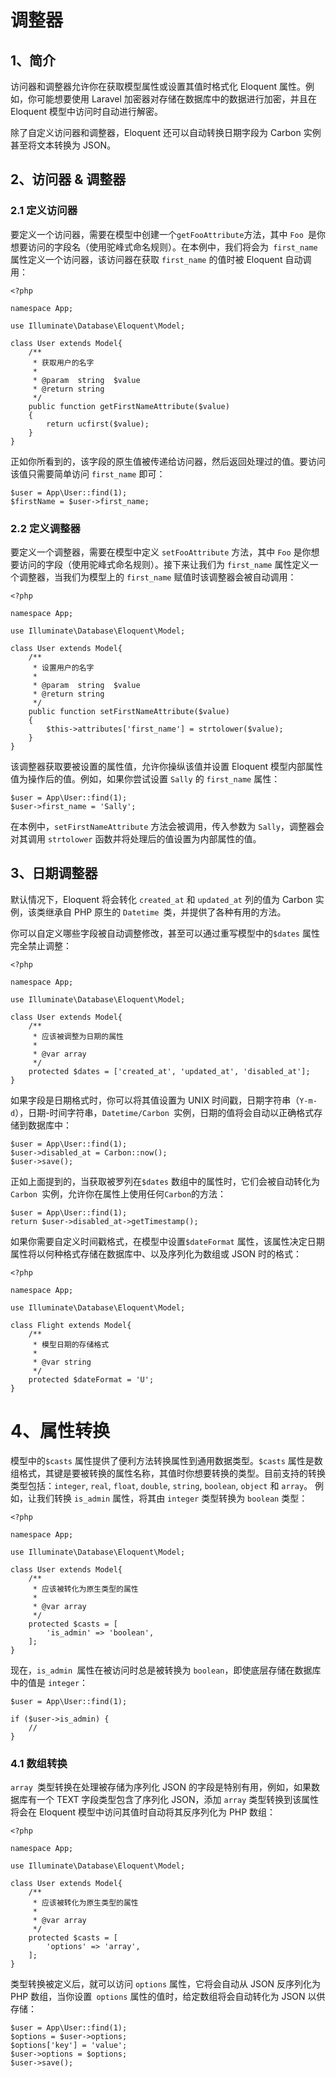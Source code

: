 # 调整器

## 1、简介
访问器和调整器允许你在获取模型属性或设置其值时格式化 Eloquent 属性。例如，你可能想要使用 Laravel 加密器对存储在数据库中的数据进行加密，并且在 Eloquent 模型中访问时自动进行解密。

除了自定义访问器和调整器，Eloquent 还可以自动转换日期字段为 Carbon 实例甚至将文本转换为 JSON。

## 2、访问器 & 调整器

### 2.1 定义访问器
要定义一个访问器，需要在模型中创建一个` getFooAttribute `方法，其中 `Foo `是你想要访问的字段名（使用驼峰式命名规则）。在本例中，我们将会为` first_name` 属性定义一个访问器，该访问器在获取 `first_name` 的值时被 Eloquent 自动调用：

```
<?php

namespace App;

use Illuminate\Database\Eloquent\Model;

class User extends Model{
    /**
     * 获取用户的名字
     *
     * @param  string  $value
     * @return string
     */
    public function getFirstNameAttribute($value)
    {
        return ucfirst($value);
    }
}
```

正如你所看到的，该字段的原生值被传递给访问器，然后返回处理过的值。要访问该值只需要简单访问 `first_name` 即可：

```
$user = App\User::find(1);
$firstName = $user->first_name;
```

### 2.2 定义调整器
要定义一个调整器，需要在模型中定义 `setFooAttribute` 方法，其中 `Foo` 是你想要访问的字段（使用驼峰式命名规则）。接下来让我们为 `first_name` 属性定义一个调整器，当我们为模型上的 `first_name` 赋值时该调整器会被自动调用：

```
<?php

namespace App;

use Illuminate\Database\Eloquent\Model;

class User extends Model{
    /**
     * 设置用户的名字
     *
     * @param  string  $value
     * @return string
     */
    public function setFirstNameAttribute($value)
    {
        $this->attributes['first_name'] = strtolower($value);
    }
}
```

该调整器获取要被设置的属性值，允许你操纵该值并设置 Eloquent 模型内部属性值为操作后的值。例如，如果你尝试设置 `Sally` 的 `first_name` 属性：

```
$user = App\User::find(1);
$user->first_name = 'Sally';
```

在本例中，`setFirstNameAttribute` 方法会被调用，传入参数为 `Sally`，调整器会对其调用 `strtolower` 函数并将处理后的值设置为内部属性的值。

## 3、日期调整器
默认情况下，Eloquent 将会转化 `created_at` 和 `updated_at` 列的值为 Carbon 实例，该类继承自 PHP 原生的 `Datetime `类，并提供了各种有用的方法。

你可以自定义哪些字段被自动调整修改，甚至可以通过重写模型中的`$dates` 属性完全禁止调整：

```
<?php

namespace App;

use Illuminate\Database\Eloquent\Model;

class User extends Model{
    /**
     * 应该被调整为日期的属性
     *
     * @var array
     */
    protected $dates = ['created_at', 'updated_at', 'disabled_at'];
}
```

如果字段是日期格式时，你可以将其值设置为 UNIX 时间戳，日期字符串（`Y-m-d`），日期-时间字符串，`Datetime/Carbon `实例，日期的值将会自动以正确格式存储到数据库中：

```
$user = App\User::find(1);
$user->disabled_at = Carbon::now();
$user->save();
```

正如上面提到的，当获取被罗列在`$dates` 数组中的属性时，它们会被自动转化为 `Carbon `实例，允许你在属性上使用任何` Carbon `的方法：

```
$user = App\User::find(1);
return $user->disabled_at->getTimestamp();
```

如果你需要自定义时间戳格式，在模型中设置`$dateFormat` 属性，该属性决定日期属性将以何种格式存储在数据库中、以及序列化为数组或 JSON 时的格式：

```
<?php

namespace App;

use Illuminate\Database\Eloquent\Model;

class Flight extends Model{
    /**
     * 模型日期的存储格式
     *
     * @var string
     */
    protected $dateFormat = 'U';
}
```

# 4、属性转换
模型中的`$casts` 属性提供了便利方法转换属性到通用数据类型。`$casts` 属性是数组格式，其键是要被转换的属性名称，其值时你想要转换的类型。目前支持的转换类型包括：`integer`, `real`, `float`, `double`, `string`, `boolean`, `object` 和 `array`。
例如，让我们转换 `is_admin` 属性，将其由 `integer` 类型转换为 `boolean` 类型：

```
<?php

namespace App;

use Illuminate\Database\Eloquent\Model;

class User extends Model{
    /**
     * 应该被转化为原生类型的属性
     *
     * @var array
     */
    protected $casts = [
        'is_admin' => 'boolean',
    ];
}
```

现在，`is_admin `属性在被访问时总是被转换为 `boolean`，即使底层存储在数据库中的值是 `integer`：

```
$user = App\User::find(1);

if ($user->is_admin) {
    //
}
```

### 4.1 数组转换
`array `类型转换在处理被存储为序列化 JSON 的字段是特别有用，例如，如果数据库有一个 TEXT 字段类型包含了序列化 JSON，添加 `array` 类型转换到该属性将会在 Eloquent 模型中访问其值时自动将其反序列化为 PHP 数组：

```
<?php

namespace App;

use Illuminate\Database\Eloquent\Model;

class User extends Model{
    /**
     * 应该被转化为原生类型的属性
     *
     * @var array
     */
    protected $casts = [
        'options' => 'array',
    ];
}
```

类型转换被定义后，就可以访问 `options` 属性，它将会自动从 JSON 反序列化为 PHP 数组，当你设置` options` 属性的值时，给定数组将会自动转化为 JSON 以供存储：

```
$user = App\User::find(1);
$options = $user->options;
$options['key'] = 'value';
$user->options = $options;
$user->save();
```